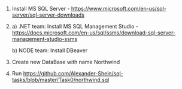 1) Install MS SQL Server - https://www.microsoft.com/en-us/sql-server/sql-server-downloads
2)
    a) .NET team: Install MS SQL Management Studio - https://docs.microsoft.com/en-us/sql/ssms/download-sql-server-management-studio-ssms

    b) NODE team: Install DBeaver
3) Create new DataBase with name Northwind
4) Run https://github.com/Alexander-Shein/sql-tasks/blob/master/Task0/northwind.sql
